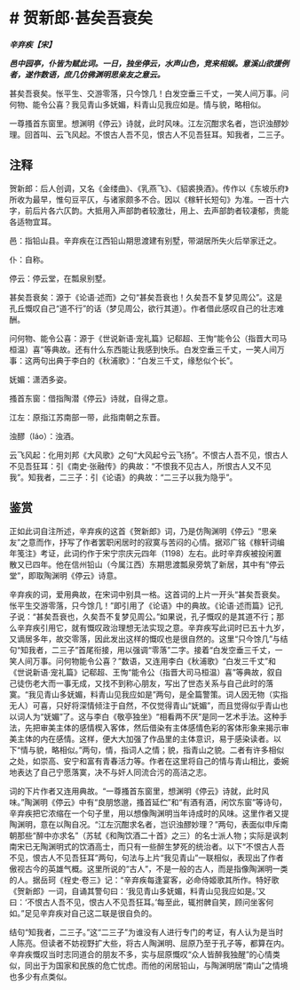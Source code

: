 # # 贺新郎·甚矣吾衰矣

***辛弃疾【宋】***

***邑中园亭，仆皆为赋此词。一日，独坐停云，水声山色，竞来相娱。意溪山欲援例者，遂作数语，庶几仿佛渊明思亲友之意云。***

甚矣吾衰矣。怅平生、交游零落，只今馀几！白发空垂三千丈，一笑人间万事。问何物、能令公喜？我见青山多妩媚，料青山见我应如是。情与貌，略相似。

一尊搔首东窗里。想渊明《停云》诗就，此时风味。江左沉酣求名者，岂识浊醪妙理。回首叫、云飞风起。不恨古人吾不见，恨古人不见吾狂耳。知我者，二三子。

## 注释

贺新郎：后人创调，又名《金缕曲》、《乳燕飞》、《貂裘换酒》。传作以《东坡乐府》所收为最早，惟句豆平仄，与诸家颇多不合。因以《稼轩长短句》为准。一百十六字，前后片各六仄韵。大抵用入声部韵者较激壮，用上、去声部韵者较凄郁，贵能各适物宜耳。

邑：指铅山县。辛弃疾在江西铅山期思渡建有别墅，带湖居所失火后举家迁之。

仆：自称。

停云：停云堂，在瓢泉别墅。

甚矣吾衰矣：源于《论语·述而》之句“甚矣吾衰也！久矣吾不复梦见周公”。这是孔丘慨叹自己“道不行”的话（梦见周公，欲行其道）。作者借此感叹自己的壮志难酬。

问何物、能令公喜：源于《世说新语·宠礼篇》记郗超、王恂“能令公（指晋大司马桓温）喜”等典故。还有什么东西能让我感到快乐。白发空垂三千丈，一笑人间万事：这两句出典于李白的《秋浦歌》：“白发三千丈，缘愁似个长”。

妩媚：潇洒多姿。

搔首东窗：借指陶潜《停云》诗就，自得之意。

江左：原指江苏南部一带，此指南朝之东晋。

浊醪（láo）：浊酒。

云飞风起：化用刘邦《大风歌》之句“大风起兮云飞扬”。不恨古人吾不见，恨古人不见吾狂耳：引《南史·张融传》的典故：“不恨我不见古人，所恨古人又不见我”。知我者，二三子：引《论语》的典故：“二三子以我为隐乎”。

## 鉴赏

正如此词自注所述，辛弃疾的这首《贺新郎》词，乃是仿陶渊明《停云》“思亲友”之意而作，抒写了作者罢职闲居时的寂寞与苦闷的心情。据邓广铭《稼轩词编年笺注》考证，此词约作于宋宁宗庆元四年（1198）左右。此时辛弃疾被投闲置散又已四年。他在信州铅山（今属江西）东期思渡瓢泉旁筑了新居，其中有“停云堂”，即取陶渊明《停云》诗意。

辛弃疾的词，爱用典故，在宋词中别具一格。这首词的上片一开头“甚矣吾衰矣。怅平生交游零落，只今馀几！”即引用了《论语》中的典故。《论语·述而篇》记孔子说：“甚矣吾衰也，久矣吾不复梦见周公。”如果说，孔子慨叹的是其道不行；那么辛弃疾引用它，就有慨叹政治理想无法实现之意。辛弃疾写此词时已五十九岁，又谪居多年，故交零落，因此发出这样的慨叹也是很自然的。这里“只今馀几”与结句“知我者，二三子”首尾衔接，用以强调“零落”二字。接着“白发空垂三千丈，一笑人间万事。问何物能令公喜？”数语，又连用李白《秋浦歌》“白发三千丈”和《世说新语·宠礼篇》记郗超、王恂“能令公（指晋大司马桓温）喜”等典故，叙自己徒伤老大而一事无成，又找不到称心朋友，写出了世态关系与自己此时的落寞。“我见青山多妩媚，料青山见我应如是”两句，是全篇警策。词人因无物（实指无人）可喜，只好将深情倾注于自然，不仅觉得青山“妩媚”，而且觉得似乎青山也以词人为“妩媚”了。这与李白《敬亭独坐》“相看两不厌”是同一艺术手法。这种手法，先把审美主体的感情楔入客体，然后借染有主体感情色彩的客体形象来揭示审美主体的内在感情。这样，便大大加强了作品里的主体意识，易于感染读者。以下“情与貌，略相似。”两句，情，指词人之情；貌，指青山之貌。二者有许多相似之处，如崇高、安宁和富有青春活力等。作者在这里将自己的情与青山相比，委婉地表达了自己宁愿落寞，决不与奸人同流合污的高洁之志。

词的下片作者又连用典故。“一尊搔首东窗里，想渊明《停云》诗就，此时风味。”陶渊明《停云》中有“良朋悠邈，搔首延伫”和“有酒有酒，闲饮东窗”等诗句，辛弃疾把它浓缩在一个句子里，用以想像陶渊明当年诗成时的风味。这里作者又提陶渊明，意在以陶自况。“江左沉酣求名者，岂识浊醪妙理？”两句，表面似申斥南朝那些“醉中亦求名”（苏轼《和陶饮酒二十首》之三）的名士派人物；实际是讽刺南宋已无陶渊明式的饮酒高士，而只有一些醉生梦死的统治者。以下“不恨古人吾不见，恨古人不见吾狂耳”两句，句法与上片“我见青山”一联相似，表现出了作者傲视古今的英雄气概。这里所说的“古人”，不是一般的古人，而是指像陶渊明一类的人。据岳珂《桯史·卷三》记：“辛弃疾每逢宴客，必命侍姬歌其所作。特好歌《贺新郎》一词，自诵其警句曰：‘我见青山多妩媚，料青山见我应如是。’又曰：‘不恨古人吾不见，恨古人不见吾狂耳。’每至此，辄拊髀自笑，顾问坐客何如。”足见辛弃疾对自己这二联是很自负的。

结句“知我者，二三子。”这“二三子”为谁没有人进行专门的考证，有人认为是当时人陈亮。但读者不妨视野扩大些，将古人陶渊明、屈原乃至于孔子等，都算在内。辛弃疾慨叹当时志同道合的朋友不多，实与屈原慨叹“众人皆醉我独醒”的心情类似，同出于为国家和民族的危亡忧虑。而他的闲居铅山，与陶渊明居“南山”之情境也多少有点类似。
